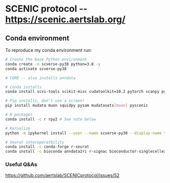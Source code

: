 # SCENIC protocol -- https://scenic.aertslab.org/

## Conda environment

To reproduce my conda environment run:

```bash
# Create the base Python environment
conda create -n scverse-py38 python=3.8 -y
conda activate scverse-py38

# CORE -- also installs anndata

# Conda installs
conda install scvi-tools scikit-misc cudatoolkit=10.2 pytorch scanpy python-igraph leidenalg louvain -c conda-forge

# Pip installs, don't use a screen!
pip install mudata muon squidpy pysam mudatasets[muon] pyscenic

# R packages
conda install -c r rpy2 # See note below

# Kernalize
python -m ipykernel install --user --name scverse-py38 --display-name "Python 3.8 scverse"

# Seurat interoperatbility
conda install -c conda-forge r-seurat
conda install -c bioconda anndata2ri r-signac bioconductor-singlecellexperiment
```

### Useful Q&As
https://github.com/aertslab/SCENICprotocol/issues/52
